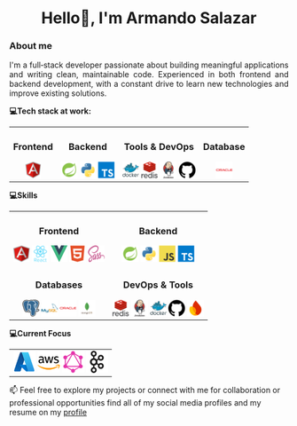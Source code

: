 <h1 align="center">Hello👋, I'm Armando Salazar</h1>

### About me

<p style="text-align: justify;">I'm a full‑stack developer passionate about building meaningful applications and writing clean, maintainable code. Experienced in both frontend and backend development, with a constant drive to learn new technologies and improve existing solutions.</p>

**💻Tech stack at work:**

<table align="start">
  <tr>
    <td align="center">
      <h3>Frontend</h3>
      <div>
        <img src="assets/icons/angular.png" height="30"/>
      </div>
    </td>
    <td align="center">
      <h3>Backend</h3>
      <div>
        <img src="assets/icons/spring.png" width="30" height="30"/>
        <img src="assets/icons/python.svg" width="30" height="30"/>
        <img src="assets/icons/ts.svg" width="30" height="30"/>
      </div>
    </td>
    <td align="center">
      <h3>Tools & DevOps</h3>
      <div>
        <img src="assets/icons/docker.svg" width="30" height="30"/>
        <img src="assets/icons/redis.svg" width="30" height="30"/>
        <img src="assets/icons/jenkins.png" width="30" height="30"/>
        <img src="assets/icons/github.png" width="30" height="30"/>
      </div>
    </td>
    <td align="center">
      <h3>Database</h3>
      <div>
        <img src="assets/icons/oracle.svg" width="30" height="30"/>
      </div>
    </td>
  </tr>
</table>

**💻Skills**

<table align="start">
  <tr>
    <td align="center">
      <h3>Frontend</h3>
      <div>
        <img src="assets/icons/angular.png" alt="Angular" width="30" height="30"/>
        <img src="assets/icons/react.svg" alt="React" width="30" height="30"/>
        <img src="assets/icons/vue.png" alt="Vue" width="30" height="30"/>
        <img src="assets/icons/html.png" alt="Html" width="30" height="30"/>
        <img src="assets/icons/sass.png" alt="Sass" width="30" height="30"/>
      </div>
    </td>
    <td align="center">
      <h3>Backend</h3>
      <div>
        <img src="assets/icons/spring.png" alt="java" width="30" height="30"/>
        <img src="assets/icons/python.svg" alt="python" width="30" height="30"/>
        <img src="assets/icons/js.svg" alt="javascript" width="30" height="30"/>
        <img src="assets/icons/ts.svg" alt="typescript" width="30" height="30"/>
    </td>
  </tr>
  <tr>
    <td align="center">
      <h3>Databases</h3>
      <div>
        <img src="assets/icons/posgresql.png" alt="posgresql" width="30" height="30"/>
        <img src="assets/icons/mysql.svg" alt="mysql" width="30" height="30"/>
        <img src="assets/icons/oracle.svg" alt="oracle" width="30" height="30"/>
        <img src="assets/icons/mongo.png" alt="mongo" width="30" height="30"/>
      </div>
    </td>
    <td align="center">
      <h3>DevOps & Tools</h3>
      <div>
        <img src="assets/icons/redis.svg" alt="redis" width="30" height="30"/>
        <img src="assets/icons/jenkins.png" alt="jenkins" width="30" height="30"/>
        <img src="assets/icons/docker.svg" alt="docker" width="30" height="30"/>
        <img src="assets/icons/github.png" alt="github" width="30" height="30"/>
        <img src="assets/icons/firebase.png" alt="firebase" width="30" height="30"/>
      </div>
    </td>
  </tr>
</table>

**💻Current Focus**
<table align="start">
  <tr>
    <td align="center" colspan="2">
      <div>
        <img src="assets/icons/azure.png" width="40" height="40"/>
        <img src="assets/icons/aws.png" width="40" height="40"/>
        <img src="assets/icons/graphql.png" width="40" height="40"/>
        <img src="assets/icons/kafka.svg" width="40" height="40"/>
      </div>
    </td>
  </tr>
</table>

📫 Feel free to explore my projects or connect with me for collaboration or professional opportunities find all of my social media profiles and my resume on my [profile](https://armandosj.github.io/)

